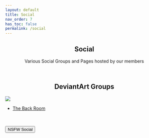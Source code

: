 ```yaml
---
layout: default
title: Social
nav_order: 7
has_toc: false
permalink: /social
---
```


<div class="card">
<div class="container">
<h2 class="text-small" style="text-align:center">Social</h2>
<p class="text-small" style="text-align:center">
Various Social Groups and Pages hosted by our members
</p>
</div>
</div>
<br />

<!-- 
{: .note }
> {: .opaque }
> 
>
> 
-->

<h2 align="center">DeviantArt Groups</h2>

<div class="gallery">
<div class="card">
<div class="responsive">
<img src="https://the-back-room.info/assets/images/social/deviantart.jpg" />
</div>
<div class="container">
<ul>
<li><a href="https://www.deviantart.com/the-back-room" target="_blank">The Back Room</a></li>
</ul>
</div>
<br />
</div>
</div>
<!-- ////////////////////////////////////////////////////////////////////////////////////////////////////////////////////// -->
<br />
<a href="/social/nsfw">
<button type="button" name="button" class="btn">NSFW Social</button>
</a>
<br />
<!-- ////////////////////////////////////////////////////////////////////////////////////////////////////////////////////// -->